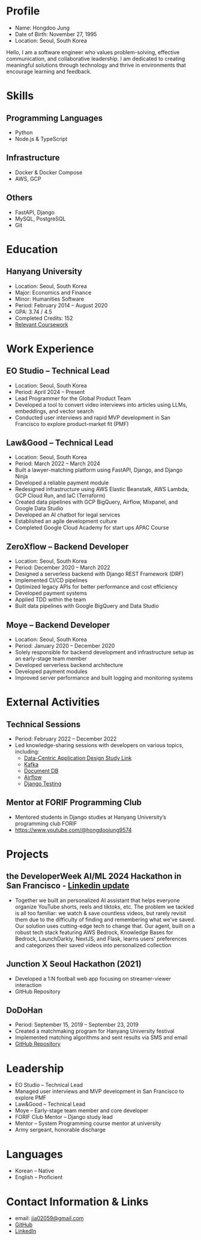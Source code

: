 # Profile
- Name: Hongdoo Jung
- Date of Birth: November 27, 1995
- Location: Seoul, South Korea

Hello, I am a software engineer who values problem-solving, effective communication, and collaborative leadership. I am dedicated to creating meaningful solutions through technology and thrive in environments that encourage learning and feedback.

# Skills
## Programming Languages
- Python
- Node.js & TypeScript

## Infrastructure
- Docker & Docker Compose
- AWS, GCP

## Others
- FastAPI, Django
- MySQL, PostgreSQL
- Git

# Education
## Hanyang University
- Location: Seoul, South Korea
- Major: Economics and Finance
- Minor: Humanities Software
- Period: February 2014 – August 2020
- GPA: 3.74 / 4.5
- Completed Credits: 152
- [Relevant Coursework](https://github.com/hongdoojung/RESUME/blob/master/COURSE.md)

# Work Experience
## EO Studio – Technical Lead
- Location: Seoul, South Korea
- Period: April 2024 – Present
- Lead Programmer for the Global Product Team
- Developed a tool to convert video interviews into articles using LLMs, embeddings, and vector search
- Conducted user interviews and rapid MVP development in San Francisco to explore product-market fit (PMF)

## Law&Good – Technical Lead
- Location: Seoul, South Korea
- Period: March 2022 – March 2024
- Built a lawyer-matching platform using FastAPI, Django, and Django Ninja
- Developed a reliable payment module
- Redesigned infrastructure using AWS Elastic Beanstalk, AWS Lambda, GCP Cloud Run, and IaC (Terraform)
- Created data pipelines with GCP BigQuery, Airflow, Mixpanel, and Google Data Studio
- Developed an AI chatbot for legal services
- Established an agile development culture
- Completed Google Cloud Academy for start ups APAC Course

## ZeroXflow – Backend Developer
- Location: Seoul, South Korea
- Period: December 2020 – March 2022
- Designed a serverless backend with Django REST Framework (DRF)
- Implemented CI/CD pipelines
- Optimized legacy APIs for better performance and cost efficiency
- Developed payment systems
- Applied TDD within the team
- Built data pipelines with Google BigQuery and Data Studio

## Moye – Backend Developer
- Location: Seoul, South Korea
- Period: January 2020 – December 2020
- Solely responsible for backend development and infrastructure setup as an early-stage team member
- Developed serverless backend architecture
- Developed payment modules
- Improved server performance and built logging and monitoring systems

# External Activities
## Technical Sessions
- Period: February 2022 – December 2022
- Led knowledge-sharing sessions with developers on various topics, including:
  - [Data-Centric Application Design Study Link](https://naminica.notion.site/fa604fbdfef14f6ab011bec012f130d1?v=37979dbf522c4118b52d7626a732f566&pvs=4)
  - [Kafka](https://separated-guanaco-64b.notion.site/86db462562d04f6a92b834073a315daa?pvs=4)
  - [Document DB](https://separated-guanaco-64b.notion.site/Document-DB-105f3b634110806bb616f1263ae235b8?pvs=4)
  - [Airflow](https://separated-guanaco-64b.notion.site/Airflow-105f3b634110805885dcc9ba035fa72c?pvs=4)
  - [Django Testing](https://separated-guanaco-64b.notion.site/Django-105f3b634110800db75aef874b023bf2?pvs=4)

## Mentor at FORIF Programming Club
- Mentored students in Django studies at Hanyang University’s programming club FORIF
- https://www.youtube.com/@hongdoojung9574

# Projects
## the DeveloperWeek AI/ML 2024 Hackathon in San Francisco - [Linkedin update](https://www.linkedin.com/feed/update/urn:li:activity:7212767328386568192/)
- Together we built an personalized AI assistant that helps everyone organize YouTube shorts, reels and tiktoks, etc. The problem we tackled is all too familiar: we watch & save countless videos, but rarely revisit them due to the difficulty of finding and remembering what we've saved. Our solution uses cutting-edge tech to change that. Our agent, built on a robust tech stack featuring AWS Bedrock, Knowledge Bases for Bedrock, LaunchDarkly, NextJS, and Flask, learns users' preferences and categorizes their saved videos into personalized collection

## Junction X Seoul Hackathon (2021)
- Developed a 1:N football web app focusing on streamer-viewer interaction
- GitHub Repository

## DoDoHan
- Period: September 15, 2019 – September 23, 2019
- Created a matchmaking program for Hanyang University festival
- Implemented matching algorithms and sent results via SMS and email
- [GitHub Repository](https://github.com/TheFootball)

# Leadership
- EO Studio – Technical Lead
- Managed user interviews and MVP development in San Francisco to explore PMF
- Law&Good – Technical Lead
- Moye – Early-stage team member and core developer
- FORIF Club Mentor – Django study lead
- Mentor – System Programming course mentor at university
- Army sergeant, honorable discharge

# Languages
- Korean – Native
- English – Proficient

# Contact Information & Links
- email: <jja02059@gmail.com>
- [GitHub](https://github.com/hongdoojung)
- [LinkedIn](https://www.linkedin.com/in/hongdoojung/)
